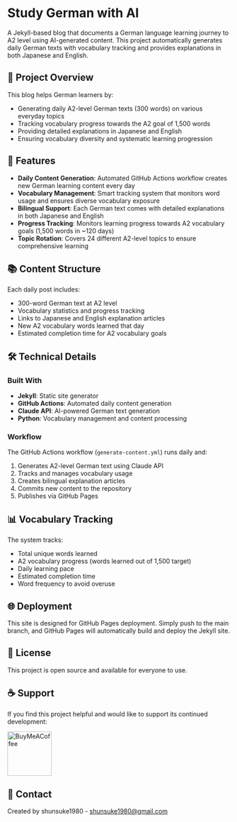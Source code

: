 # Study German with AI

A Jekyll-based blog that documents a German language learning journey to A2 level using AI-generated content. This project automatically generates daily German texts with vocabulary tracking and provides explanations in both Japanese and English.

## 🎯 Project Overview

This blog helps German learners by:
- Generating daily A2-level German texts (300 words) on various everyday topics
- Tracking vocabulary progress towards the A2 goal of 1,500 words
- Providing detailed explanations in Japanese and English
- Ensuring vocabulary diversity and systematic learning progression

## 🚀 Features

- **Daily Content Generation**: Automated GitHub Actions workflow creates new German learning content every day
- **Vocabulary Management**: Smart tracking system that monitors word usage and ensures diverse vocabulary exposure
- **Bilingual Support**: Each German text comes with detailed explanations in both Japanese and English
- **Progress Tracking**: Monitors learning progress towards A2 vocabulary goals (1,500 words in ~120 days)
- **Topic Rotation**: Covers 24 different A2-level topics to ensure comprehensive learning

## 📚 Content Structure

Each daily post includes:
- 300-word German text at A2 level
- Vocabulary statistics and progress tracking
- Links to Japanese and English explanation articles
- New A2 vocabulary words learned that day
- Estimated completion time for A2 vocabulary goals

## 🛠️ Technical Details

### Built With
- **Jekyll**: Static site generator
- **GitHub Actions**: Automated daily content generation
- **Claude API**: AI-powered German text generation
- **Python**: Vocabulary management and content processing

### Workflow
The GitHub Actions workflow (`generate-content.yml`) runs daily and:
1. Generates A2-level German text using Claude API
2. Tracks and manages vocabulary usage
3. Creates bilingual explanation articles
4. Commits new content to the repository
5. Publishes via GitHub Pages

## 📊 Vocabulary Tracking

The system tracks:
- Total unique words learned
- A2 vocabulary progress (words learned out of 1,500 target)
- Daily learning pace
- Estimated completion time
- Word frequency to avoid overuse

## 🌐 Deployment

This site is designed for GitHub Pages deployment. Simply push to the main branch, and GitHub Pages will automatically build and deploy the Jekyll site.

## 📝 License

This project is open source and available for everyone to use.

## ☕ Support

If you find this project helpful and would like to support its continued development:

[<img src="https://cdn.buymeacoffee.com/buttons/v2/default-yellow.png" alt="BuyMeACoffee" width="100">](https://www.buymeacoffee.com/shunsuke1980)

## 📧 Contact

Created by shunsuke1980 - [shunsuke1980@gmail.com](mailto:shunsuke1980@gmail.com)